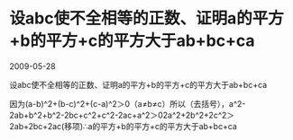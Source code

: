 # 设abc使不全相等的正数、证明a的平方+b的平方+c的平方大于ab+bc+ca
2009-05-28

设abc使不全相等的正数、证明a的平方+b的平方+c的平方大于ab+bc+ca

因为(a-b)^2+(b-c)^2+(c-a)^2＞0（a≠b≠c）所以（去括号），a^2-2ab+b^2+b^2-2bc+c^2+c^2-2ac+a^2＞02a^2+2b^2+2c^2＞2ab+2bc+2ac(移项)∴a的平方+b的平方+c的平方大于ab+bc+ca

